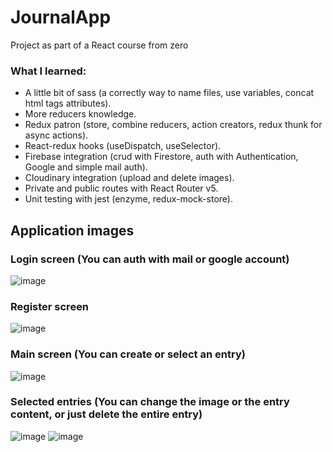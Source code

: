 # JournalApp
Project as part of a React course from zero

### What I learned:
- A little bit of sass (a correctly way to name files, use variables, concat html tags attributes).
- More reducers knowledge.
- Redux patron (store, combine reducers, action creators, redux thunk for async actions).
- React-redux hooks (useDispatch, useSelector).
- Firebase integration (crud with Firestore, auth with Authentication, Google and simple mail auth).
- Cloudinary integration (upload and delete images).
- Private and public routes with React Router v5.
- Unit testing with jest (enzyme, redux-mock-store).

## Application images
### Login screen (You can auth with mail or google account)
![image](https://user-images.githubusercontent.com/83997911/163501911-d6222a8c-8648-4c8c-906e-fa2d6cc2fd99.png)

### Register screen
![image](https://user-images.githubusercontent.com/83997911/163501943-bb62cfd5-1e8a-4663-8c37-bf542bc1f770.png)

### Main screen (You can create or select an entry)
![image](https://user-images.githubusercontent.com/83997911/163502541-81af68b3-0f31-46a2-8dca-e63a090ba3a7.png)

### Selected entries (You can change the image or the entry content, or just delete the entire entry)
![image](https://user-images.githubusercontent.com/83997911/163502792-a4b86d68-3dda-4d44-81ae-d173dff958b7.png)
![image](https://user-images.githubusercontent.com/83997911/163502633-49dc9234-ca37-4a6e-a2f9-ebf14615a7e9.png)


